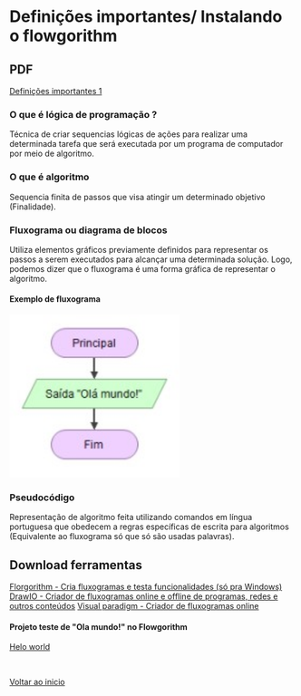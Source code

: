 # Definições importantes/ Instalando o flowgorithm

## PDF
[Definições importantes 1](/Arquivos/pdf/1%20-%20Definicoes_Logica.pdf)

### O que é lógica de programação ?
Técnica de criar sequencias lógicas de ações para realizar uma determinada tarefa que será executada por um programa de computador por meio de algoritmo.

### O que é algoritmo
Sequencia finita de passos que visa atingir um determinado objetivo (Finalidade).

### Fluxograma ou diagrama de blocos
Utiliza elementos gráficos previamente definidos para representar os passos a serem executados para alcançar uma determinada solução. Logo, podemos dizer que o fluxograma é uma forma gráfica de representar o algoritmo.

#### Exemplo  de fluxograma
<img src="/arquivos/img/1.jpg" alt="Exemplo de fluxograma" width="300">

### Pseudocódigo
Representação de algoritmo feita utilizando comandos em língua portuguesa que obedecem a regras específicas de escrita para algoritmos (Equivalente ao fluxograma só que só são usadas palavras).

## Download ferramentas
[Florgorithm - Cria fluxogramas e testa funcionalidades (só pra Windows)](http://www.flowgorithm.org/download/index.html)
[DrawIO - Criador de fluxogramas online e offline de programas, redes e outros conteúdos](https://app.diagrams.net/)
[Visual paradigm - Criador de fluxogramas online](https://online.visual-paradigm.com/diagrams/features/flowchart-tool/)

#### Projeto teste de "Ola mundo!" no Flowgorithm
[Helo world](/Arquivos/Codigos/1%20Hello%20world.fprg)

<br>

[Voltar ao inicio](/README.md)